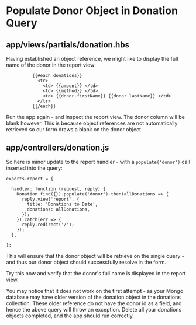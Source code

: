 # Populate Donor Object in Donation Query

## app/views/partials/donation.hbs

Having established an object reference, we might like to display the full name of the donor in the report view:

~~~
          {{#each donations}}
            <tr>
              <td> {{amount}} </td>
              <td> {{method}} </td>
              <td> {{donor.firstName}} {{donor.lastName}} </td>
            </tr>
          {{/each}}
~~~

Run the app again  - and inspect the report view. The donor column will be blank however. This is because object references are not automatically retrieved so our form draws a blank on the donor object. 

## app/controllers/donation.js

So here is minor update to the report handler - with a `populate('donor')` call inserted into the query:

~~~
exports.report = {

  handler: function (request, reply) {
    Donation.find({}).populate('donor').then(allDonations => {
      reply.view('report', {
        title: 'Donations to Date',
        donations: allDonations,
      });
    }).catch(err => {
      reply.redirect('/');
    });
  },

};
~~~

This will ensure that the donor object will be retrieve on the single query - and thus our donor object should successfully resolve in the form.

Try this now and verify that the donor's full name is displayed in the report view.

You may notice that it does not work on the first attempt - as your Mongo database may have older version of the donation object in the donations collection. These older reference do not have the donor id as a field, and hence the above query will throw an exception. Delete all your donations objects completed, and the app should run correctly.
